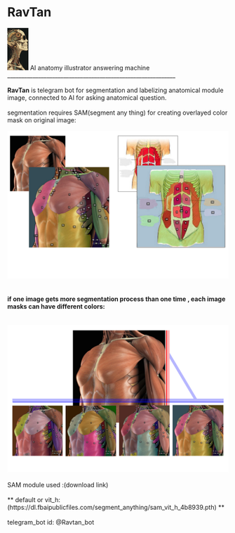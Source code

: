 # RavTan

<img src="https://github.com/amirhoss2004/RavTan_project/blob/e069c5603c858c2296a91bc26917b8eeba5ed21f/assets/bd0b0a1ffd067a59de11b4b85b4c78e7.jpg" width="48">
AI anatomy illustrator answering machine
<br>____________________________________________________________</br>
<br><b><b>RavTan</b></b> is telegram bot for segmentation and labelizing  anatomical module image, connected to AI for asking anatomical question.</br>
<br>segmentation requires SAM(segment any thing) for creating overlayed color mask on original image:</br>
<br><img src="https://github.com/amirhoss2004/RavTan_project/blob/57bbd3106545d12fd072cc068d7014f852671420/assets/Untitled-2.jpg" width="800"></br>
<b><br><br>        if one image gets more segmentation process than one time , each image masks can have different colors: </br></br></b>
<br><img src="https://github.com/amirhoss2004/RavTan_project/blob/57bbd3106545d12fd072cc068d7014f852671420/assets/Untitled-3.jpg" width="800"></br>
<br>SAM module used :(download link) </br>
<br>** default or vit_h: (https://dl.fbaipublicfiles.com/segment_anything/sam_vit_h_4b8939.pth) **</br>
<br> telegram_bot id:  @Ravtan_bot </br>
